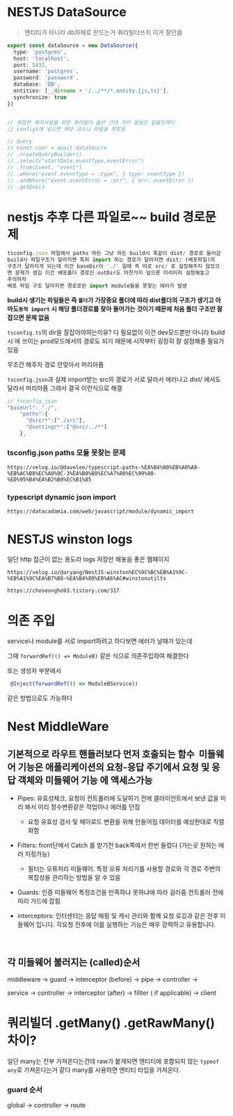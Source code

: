 # NESTJS DataSource

> 엔티티가 아니라 db자체로 만드는거 쿼리빌더쓰지 이거 잘안씀

```typescript
export const dataSource = new DataSource({
  type: 'postgres',
  host: 'localhost',
  port: 5432,
  username: 'postgres',
  password: 'password',
  database: 'DB',
  entities: [__dirname + '/../**/*.entity.{js,ts}'],
  synchronize: true
})


// 복잡한 쿼리사용을 위한 쿼리빌더 옵션 근데 거이 쓸일은 없을듯하다 
// configs에 넣으면 해당 코드나 파일을 못찾음 

// Query
// const user = await dataSource
// .createQueryBuilder()
// .select("startDate,eventType,eventError")
// .from(Event, "event")
// .where("event.eventType = :type", { type: eventType })
// .andWhere("event.eventError = :err", { err: eventError })
// .getOne()
```

# nestjs 추후 다른 파일로~~ build 경로문제

```typescript
tsconfig.json 파일에서 paths 하든 그냥 하든 build시 똑같이 dist/ 경로로 들어감 
build시 파일구조가 달라지면 특히 import 하는 경로가 달라지면 dist/ (배포파일)의 
구조가 달라지게 되는데 이건 baseDir이 './' 일때 즉 따로 src/ 로 설정해주지 않았으
면 문제가 생김 이건 배포폴더 경로인 outDir도 마찬가지 앞으론 미리미리 설정해놓고
주의하자 
배포 파일 구조 달라지면 경로로된 import module들을 못찾는 에러가 발생 
```

**build시 생기는 파일들은 즉 `폴더`가 가장중요 폴더에 따라 dist폴더의 구조가 생기고 아마도`동적 import` 시 해당 폴더경로를 찾아 들어가는 것이기 때문에 처음 폴더 구조만 잘 잡으면 문제 없음**

`tsconfig.ts`의 dir을 잘잡아야하는이유? 다 필요없이 이건 dev모드뿐만 아니라 build시 에 쓰이는 prod모드에서의 경로도 되기 때문에 시작부터 굉장히 잘 설정해줄 필요가있음

무조건 해주자 경로 안맞아서 머리아픔

`tsconfig.json`과 실제 import받는 src의 경로가 서로 달라서 에러나고 dist/ 에서도 달라서 머리아픔 그래서 결국 이런식으로 해결

```typescript
// tsconfig.json
"baseUrl": "./",
    "paths":{
      "@src/*":["./src"],
      "@setting/*":["@src/../*"]
    },
```

### tsconfig.json paths 모듈 못찾는 문제

```
https://velog.io/@davelee/typescript-paths-%EA%B4%80%EB%A0%A8-%EB%AC%B8%EC%A0%9C-3%EA%B0%80%EC%A7%80%EC%99%80-%ED%95%B4%EA%B2%B0%EC%B1%85
```

### typescript dynamic json import

```
https://datacadamia.com/web/javascript/module/dynamic_import
```

# NESTJS winston logs

일단 http 접근이 없는 용도라 logs 저장만 해놓음 좋은 웹페이지

```
https://velog.io/@aryang/NestJS-winston%EC%9C%BC%EB%A1%9C-%EB%A1%9C%EA%B7%B8-%EA%B4%80%EB%A6%AC#winstonutilts
```

```
https://choseongho93.tistory.com/317
```

# 의존 주입

service나 module를 서로 import하려고 하다보면 에러가 날때가 있는데 

그때 `forwardRef(() => ModuleB)` 같은 식으로 의존주입하여 해결한다

또는 생성자 부분에서 

```typescript
 @Inject(forwardRef(() => ModuleBService))
```

같은 방법으로도 가능하다 

# Nest MiddleWare

## 기본적으로 라우트 핸들러보다 먼저 호출되는 함수  미들웨어 기능은 애플리케이션의 요청-응답 주기에서 요청 및 응답 객체와 미들웨어 기능 에 액세스가능

- Pipes: 유효성체크, 요청이 컨트롤러에 도달하기 전에 클라이언트에서 보낸 값을 미리 봐서 미리 정수변환같은 작업이나 에러를 던짐
  
  - 요청 유효성 검사 및 페이로드 변환을 위해 만들어짐 데이터를 예상한대로 직렬화함

- Filters:  front단에서 Catch 를 받기전 back쪽에서 한번 들렸다 (가는곳 원하는 에러 지정가능)
  
  - 필터는 오류처리 미들웨어. 특정 오류 처리기를 사용할 경로와 각 경로 주변의 복잡성을 관리하는 방법을 알 수 있음

- Guards: 인증 미들웨어 특정조건을 만족하냐 못하냐에 따라 걸러줌 컨트롤러 전에 미리 가드에 잡힘 

- interceptors: 인터센터는 응답 매핑 및 캐시 관리와 함께 요청 로깅과 같은 전후 미들웨어 입니다. 각요청 전후에 이를 실행하는 기능은 매우 강력하고 유용합니다.

    

## 각 미들웨어 불러지는 (called)순서

middleware -> guard -> interceptor (before) -> pipe -> controller ->

service -> controller -> interceptor (after) -> fillter ( if applicable) -> client

# 쿼리빌더 .getMany() .getRawMany() 차이?

일단 many는 전부 가져온다는건데 raw가 붙게되면 엔티티에 포함되지 않는 `typeof any`로 가져온다는거 같다 many를 사용하면 엔티티 타입을 가져온다. 

### guard 순서

global -> controller -> route
